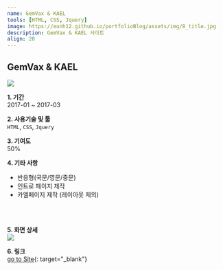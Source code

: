 ```yaml
---
name: GemVax & KAEL  
tools: [HTML, CSS, Jquery]
image: https://eunh12.github.io/portfolioBlog/assets/img/8_title.jpg
description: GemVax & KAEL 사이트  
align: 20
---
```


## GemVax & KAEL   
![](https://eunh12.github.io/portfolioBlog/assets/img/8_title.jpg)  
  
**1. 기간**   
2017-01 ~ 2017-03   
  
**2. 사용기술 및 툴**   
`HTML`, `CSS`, `Jquery`   
  
**3. 기여도**   
50%   
   
**4. 기타 사항**   
- 반응형(국문/영문/중문)     
- 인트로 페이지 제작  
- 카엘페이지 제작 (레이아웃 제외)   
   
<br>    
<br>  

**5. 화면 상세**   
![](https://eunh12.github.io/portfolioBlog/assets/img/8_cont.jpg)  
  
   
**6. 링크**   
[go to Site](http://www.gemvax.com/){: target="_blank"}